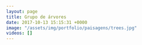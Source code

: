 ```yaml
---
layout: page
title: Grupo de árvores
date: 2017-10-13 15:15:31 +0000
image: "/assets/img/portfolio/paisagens/trees.jpg"
videos: []
---
```

